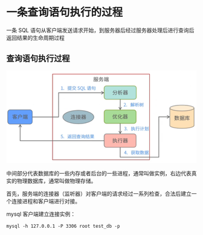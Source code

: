 # 一条查询语句执行的过程

一条 SQL 语句从客户端发送请求开始，到服务器后经过服务器处理后进行查询后返回结果的生命周期过程

## 查询语句执行过程

![查询语句执行过程](../.vuepress/public/images/SQL查询语句执行过程.png)

中间部分代表数据库的一些内存或者后台的一些进程，通常叫做实例，右边代表真实的物理数据库，通常叫做物理存储。

首先，服务端的连接器（监听器）对客户端的请求经过一系列检查，合法后建立一个连接进程和客户端进行对接。

mysql 客户端建立连接实例：

~~~mysql
mysql -h 127.0.0.1 -P 3306 root test_db -p
~~~

